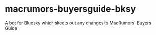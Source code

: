 # macrumors-buyersguide-bksy
A bot for Bluesky which skeets out any changes to MacRumors' Buyers Guide
